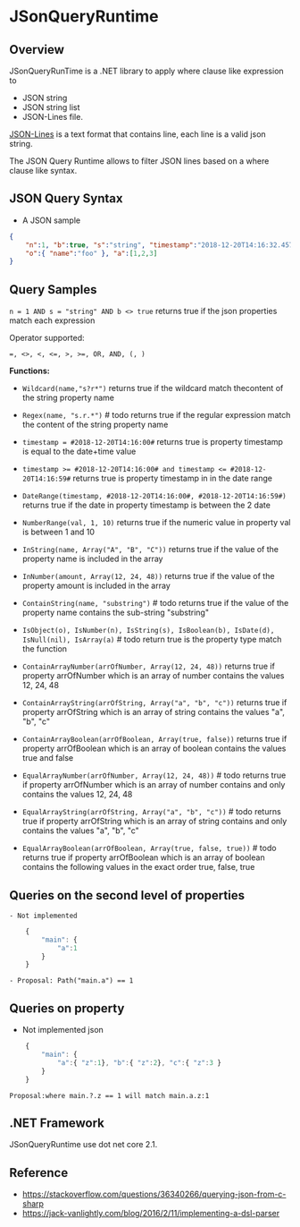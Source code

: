 # JSonQueryRuntime

## Overview

JSonQueryRunTime is a .NET library to apply where clause like expression to 
- JSON string
- JSON string list 
- JSON-Lines file.

[JSON-Lines](http://jsonlines.org/) is a text format that contains line, each line is a valid json string. 

The JSON Query Runtime allows to filter JSON lines based on a where clause like syntax.

## JSON Query Syntax

- A JSON sample
```json
{ 
	"n":1, "b":true, "s":"string", "timestamp":"2018-12-20T14:16:32.4573737-05:00", 
	"o":{ "name":"foo" }, "a":[1,2,3] 
}
```
## Query Samples

`n = 1 AND s = "string" AND b <> true` returns true if the json properties match each expression 

Operator supported: 

```
=, <>, <, <=, >, >=, OR, AND, (, )
```

**Functions:**

- `Wildcard(name,"s?r*")` returns true if the wildcard match thecontent of the string property name

- `Regex(name, "s.r.*")` # todo returns true if the regular expression match the content of the string property name

- `timestamp = #2018-12-20T14:16:00#` returns true is property timestamp is equal to the date+time value

- `timestamp >= #2018-12-20T14:16:00# and timestamp <= #2018-12-20T14:16:59#` returns true is property timestamp in in the date range

- `DateRange(timestamp, #2018-12-20T14:16:00#, #2018-12-20T14:16:59#)` returns true if the date in property timestamp is between the 2 date

- `NumberRange(val, 1, 10)` returns true if the numeric value in property val is between 1 and 10

- `InString(name, Array("A", "B", "C"))` returns true if the value of the property name is included in the array

- `InNumber(amount, Array(12, 24, 48))` returns true if the value of the property amount is included in the array

- `ContainString(name, "substring")` # todo returns true if the value of the property name contains the sub-string "substring"

- `IsObject(o), IsNumber(n), IsString(s), IsBoolean(b), IsDate(d), IsNull(nil), IsArray(a)` # todo return true is the property type match the function

- `ContainArrayNumber(arrOfNumber, Array(12, 24, 48))` returns true if property arrOfNumber which is an array of number contains the values 12, 24, 48

- `ContainArrayString(arrOfString, Array("a", "b", "c"))` returns true if property arrOfString which is an array of string contains the values "a", "b", "c"

- `ContainArrayBoolean(arrOfBoolean, Array(true, false))` returns true if property arrOfBoolean which is an array of boolean contains the values true and false

- `EqualArrayNumber(arrOfNumber, Array(12, 24, 48))` # todo returns true if property arrOfNumber which is an array of number contains and only contains the values 12, 24, 48

- `EqualArrayString(arrOfString, Array("a", "b", "c"))` # todo returns true if property arrOfString which is an array of string contains and only contains the values "a", "b", "c"

- `EqualArrayBoolean(arrOfBoolean, Array(true, false, true))` # todo returns true if property arrOfBoolean which is an array of boolean contains the following values in the exact order true, false, true

## Queries on the second level of properties
	- Not implemented
```js
	{ 
		"main": { 
			"a":1 
		} 
	}
```	
	- Proposal: Path("main.a") == 1

## Queries on property
- Not implemented
json
```js
	{ 
		"main": { 
			"a":{ "z":1}, "b":{ "z":2}, "c":{ "z":3 } 
		} 
	}
```
    Proposal:where main.?.z == 1 will match main.a.z:1

## .NET Framework

JSonQueryRuntime use dot net core 2.1.

## Reference

* https://stackoverflow.com/questions/36340266/querying-json-from-c-sharp
* https://jack-vanlightly.com/blog/2016/2/11/implementing-a-dsl-parser